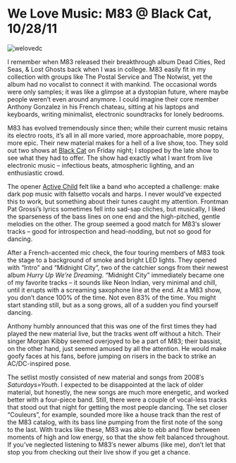 # We Love Music: M83 @ Black Cat, 10/28/11

![welovedc](m83---hurry-up-were-dreaming_6297136961_o.jpg "Matey-three")

I remember when M83 released their breakthrough album Dead Cities, Red Seas, & Lost Ghosts back when I was in college. M83 easily fit in my collection with groups like The Postal Service and The Notwist, yet the album had no vocalist to connect it with mankind. The occasional words were only samples; it was like a glimpse at a dystopian future, where maybe people weren’t even around anymore. I could imagine their core member Anthony Gonzalez in his French chateau, sitting at his laptops and keyboards, writing minimalist, electronic soundtracks for lonely bedrooms.

M83 has evolved tremendously since then; while their current music retains its electro roots, it’s all in all more varied, more approachable, more poppy, more epic. Their new material makes for a hell of a live show, too. They sold out two shows at [Black Cat](http://blackcatdc.com/) on Friday night; I stopped by the late show to see what they had to offer. The show had exactly what I want from live electronic music – infectious beats, atmospheric lighting, and an enthusiastic crowd.

The opener [Active Child](http://activechildmusic.com/) felt like a band who accepted a challenge: make dark pop music with falsetto vocals and harps. I never would’ve expected this to work, but something about their tunes caught my attention. Frontman Pat Grossi’s lyrics sometimes fell into sad-sap cliches, but musically, I liked the sparseness of the bass lines on one end and the high-pitched, gentle melodies on the other. The group seemed a good match for M83′s slower tracks – good for introspection and head-nodding, but not so good for dancing.

After a French-accented mic check, the four touring members of M83 took the stage to a background of smoke and bright LED lights. They opened with “Intro” and “Midnight City”, two of the catchier songs from their newest album *Hurry Up We’re Dreaming*. “Midnight City” immediately became one of my favorite tracks – it sounds like Neon Indian, very minimal and chill, until it erupts with a screaming saxophone line at the end. At a M83 show, you don’t dance 100% of the time. Not even 83% of the time. You might start standing still, but as a song grows, all of a sudden you find yourself dancing.

Anthony humbly announced that this was one of the first times they had played the new material live, but the tracks went off without a hitch. Their singer Morgan Kibby seemed overjoyed to be a part of M83; their bassist, on the other hand, just seemed amused by all the attention. He would make goofy faces at his fans, before jumping on risers in the back to strike an AC/DC-inspired pose.

The setlist mostly consisted of new material and songs from 2008′s *Saturdays=Youth*. I expected to be disappointed at the lack of older material, but honestly, the new songs are much more energetic, and worked better with a four-piece band. Still, there were a couple of vocal-less tracks that stood out that night for getting the most people dancing. The set closer “Couleurs”, for example, sounded more like a house track than the rest of the M83 catalog, with its bass line pumping from the first note of the song to the last. With tracks like these, M83 was able to ebb and flow between moments of high and low energy, so that the show felt balanced throughout. If you’ve neglected listening to M83′s newer albums (like me), don’t let that stop you from checking out their live show if you get a chance.
